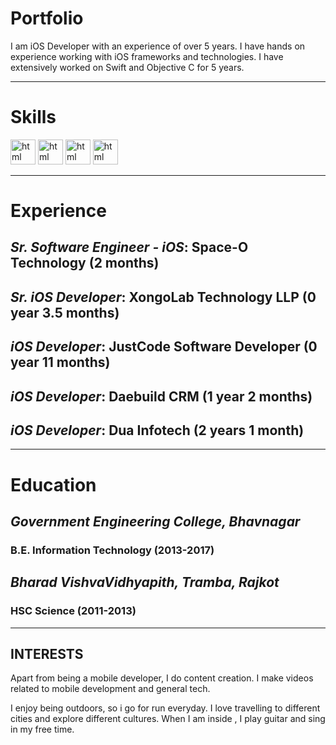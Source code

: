 # Portfolio

I am iOS Developer with an experience of over 5 years. I have hands on experience working with iOS frameworks and technologies. I have extensively worked on Swift and Objective C for 5 years.

---

# Skills

<p align='left'>
    <img src='https://img.icons8.com/color/344/swift.png' alt="html" width="40" height="40">
    <img src='https://img.icons8.com/color/344/swiftui.png' alt="html" width="40" height="40">
     <img src='https://img.icons8.com/external-tal-revivo-bold-tal-revivo/344/external-apple-inc-logotype-of-an-american-multinational-technology-company-logo-bold-tal-revivo.png' alt="html" width="40" height="40">
  <img src='https://img.icons8.com/color/344/python--v1.png' alt="html" width="40" height="40">
</p>

---

# Experience
## *Sr. Software Engineer - iOS*: Space-O Technology (2 months)

## *Sr. iOS Developer*: XongoLab Technology LLP (0 year 3.5 months)

## *iOS Developer*: JustCode Software Developer (0 year 11 months)

## *iOS Developer*: Daebuild CRM (1 year 2 months)

## *iOS Developer*: Dua Infotech (2 years 1 month)




---

# Education

## *Government Engineering College, Bhavnagar*
### B.E. Information Technology (2013-2017)

## *Bharad VishvaVidhyapith, Tramba, Rajkot*
### HSC Science (2011-2013)

---

## INTERESTS
Apart from being a mobile developer, I do content creation. I make videos related to mobile development and general tech.

I enjoy being outdoors, so i go for run everyday. I love travelling to different cities and explore different cultures. When I am inside , I play guitar and sing in my free time.
